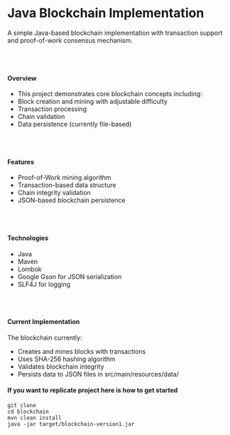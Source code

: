 # Java Blockchain Implementation

A simple Java-based blockchain implementation with transaction support and proof-of-work consensus mechanism.

<br/>
<br/>

#### Overview

- This project demonstrates core blockchain concepts including:
- Block creation and mining with adjustable difficulty
- Transaction processing
- Chain validation
- Data persistence (currently file-based)

<br/>
<br/>

#### Features
- Proof-of-Work mining algorithm
- Transaction-based data structure
- Chain integrity validation
- JSON-based blockchain persistence

<br/>
<br/>

#### Technologies
- Java
- Maven
- Lombok
- Google Gson for JSON serialization
- SLF4J for logging

<br/>
<br/>

#### Current Implementation

The blockchain currently:

- Creates and mines blocks with transactions
- Uses SHA-256 hashing algorithm
- Validates blockchain integrity
- Persists data to JSON files in src/main/resources/data/

#### If you want to replicate project here is how to get started

```
git clone 
cd blockchain
mvn clean install
java -jar target/blockchain-version1.jar
```